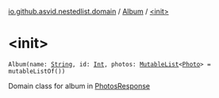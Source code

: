 [io.github.asvid.nestedlist.domain](../index.md) / [Album](index.md) / [&lt;init&gt;](./-init-.md)

# &lt;init&gt;

`Album(name: `[`String`](https://kotlinlang.org/api/latest/jvm/stdlib/kotlin/-string/index.html)`, id: `[`Int`](https://kotlinlang.org/api/latest/jvm/stdlib/kotlin/-int/index.html)`, photos: `[`MutableList`](https://kotlinlang.org/api/latest/jvm/stdlib/kotlin.collections/-mutable-list/index.html)`<`[`Photo`](../-photo/index.md)`> = mutableListOf())`

Domain class for album in [PhotosResponse](#)

